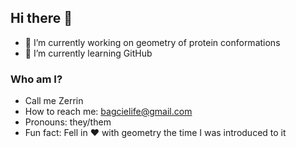 ## Hi there 👋

<!--
**ezbagci/ezbagci** is a ✨ _special_ ✨ repository because its `README.md` (this file) appears on your GitHub profile.

Here are some ideas to get you started:
- 👯 I’m looking to collaborate on ...
- 🤔 I’m looking for help with ...
- 💬 Ask me about ...

-->

- 🔭 I’m currently working on geometry of protein conformations
- 🌱 I’m currently learning GitHub
### Who am I?
- Call me Zerrin
- How to reach me: bagcielife@gmail.com
- Pronouns: they/them
- Fun fact: Fell in ❤ with geometry the time I was introduced to it 
